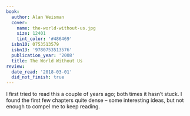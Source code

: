 ```yaml
---
book:
  author: Alan Weisman
  cover:
    name: the-world-without-us.jpg
    size: 12401
    tint_color: '#486469'
  isbn10: 0753513579
  isbn13: '9780753513576'
  publication_year: '2008'
  title: The World Without Us
review:
  date_read: '2018-03-01'
  did_not_finish: true
---
```


I first tried to read this a couple of years ago; both times it hasn’t stuck. I found the first few chapters quite dense – some interesting ideas, but not enough to compel me to keep reading.